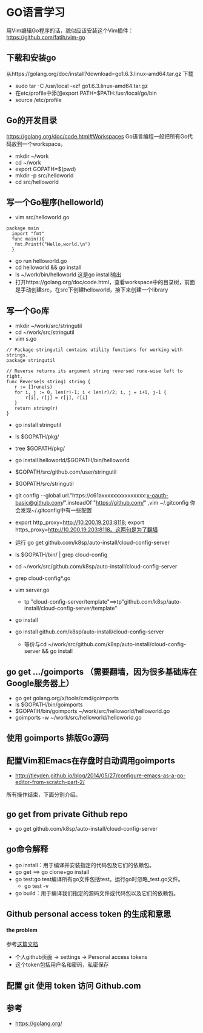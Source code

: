 # GO语言学习

用Vim编辑Go程序的话，貌似应该安装这个Vim插件：https://github.com/fatih/vim-go
## 下载和安装go
从https://golang.org/doc/install?download=go1.6.3.linux-amd64.tar.gz 下载
 - sudo tar -C /usr/local -xzf go1.6.3.linux-amd64.tar.gz
 - 在etc/profile中添加export PATH=$PATH:/usr/local/go/bin
 - source /etc/profile

## Go的开发目录
https://golang.org/doc/code.html#Workspaces 
Go语言编程一般把所有Go代码放到一个workspace。
 - mkdir ~/work
 - cd ~/work
 - export GOPATH=$(pwd)
 - mkdir -p src/helloworld
 - cd src/helloworld

## 写一个Go程序(helloworld)
 - vim src/helloworld.go

 ```
package main
   import "fmt"
   func main(){
    fmt.Printf("Hello,world.\n")
   }
``` 
 - go run helloworld.go
 - cd helloworld && go install
 - ls ~/work/bin/helloworld 这是go install输出
 - 打开https://golang.org/doc/code.html，查看workspace中的目录树，前面是手动创建src，在src下创建helloworld，接下来创建一个library

## 写一个Go库
 - mkdir ~/work/src/stringutil
 - cd ~/work/src/stringutil
 - vim s.go
 ```
// Package stringutil contains utility functions for working with strings.
package stringutil

// Reverse returns its argument string reversed rune-wise left to right.
func Reverse(s string) string {
	r := []rune(s)
	for i, j := 0, len(r)-1; i < len(r)/2; i, j = i+1, j-1 {
		r[i], r[j] = r[j], r[i]
	}
	return string(r)
}
 ```
 - go install stringutil
 - ls $GOPATH/pkg/
 - tree $GOPATH/pkg/
 - go install helloworld/$GOPATH/bin/helloworld
 - $GOPATH/src/github.com/user/stringutil
 - $GOPATH/src/stringutil
 - git config --global url."https://c61axxxxxxxxxxxxxxx:x-oauth-basic@github.com/".insteadOf "https://github.com/" ,vim ~/.gitconfig 你会发现~/.gitconfig中有一些配置
 - export http_proxy=http://10.200.19.203:8118; export https_proxy=http://10.200.19.203:8118。这两句是为了翻墙
 - 运行 go get github.com/k8sp/auto-install/cloud-config-server
 - ls $GOPATH/bin/ | grep cloud-config
 - cd ~/work/src/github.com/k8sp/auto-install/cloud-config-server
 - grep cloud-config*.go
 - vim server.go
   - tp "cloud-config-server/template"==>tp"github.com/k8sp/auto-install/cloud-config-server/template"
 - go install
 - go install github.com/k8sp/auto-install/cloud-config-server

   - 等价与cd ~/work/src/github.com/k8sp/auto-install/cloud-config-server && go install

## go get .../goimports （需要翻墙，因为很多基础库在Google服务器上）
 - go get golang.org/x/tools/cmd/goimports
 - ls $GOPATH/bin/goimports
 - $GOPATH/bin/goimports ~/work/src/helloworld/helloworld.go
 - goimports -w ~/work/src/helloworld/helloworld.go

## 使用 goimports 排版Go源码

## 配置Vim和Emacs在存盘时自动调用goimports
 - http://tleyden.github.io/blog/2014/05/27/configure-emacs-as-a-go-editor-from-scratch-part-2/

所有操作结束，下面分别介绍。

## go get from private Github repo
 - go get github.com/k8sp/auto-install/cloud-config-server

## go命令解释
 - go install：用于编译并安装指定的代码包及它们的依赖包。
 - go get ==> go clone+go install 
 - go test:go test编译所有go文件包括test。运行go时忽略_test.go文件。
   - go test -v 
 - go build：用于编译我们指定的源码文件或代码包以及它们的依赖包。

## Github personal access token 的生成和意思
#### the problem
参考[这篇文档](https://github.com/k8sp/auto-install/issues/29)
 - 个人github页面 -> settings -> Personal access tokens
 - 这个token包括用户名和密码，私密保存

## 配置 git 使用 token 访问 Github.com

## 参考
 - https://golang.org/

